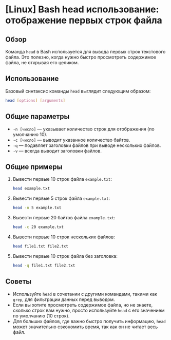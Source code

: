 # [Linux] Bash head использование: отображение первых строк файла

## Обзор
Команда `head` в Bash используется для вывода первых строк текстового файла. Это полезно, когда нужно быстро просмотреть содержимое файла, не открывая его целиком.

## Использование
Базовый синтаксис команды `head` выглядит следующим образом:

```bash
head [options] [arguments]
```

## Общие параметры
- `-n [число]` — указывает количество строк для отображения (по умолчанию 10).
- `-c [число]` — выводит указанное количество байтов.
- `-q` — подавляет заголовки файлов при выводе нескольких файлов.
- `-v` — всегда выводит заголовки файлов.

## Общие примеры
1. Вывести первые 10 строк файла `example.txt`:
   ```bash
   head example.txt
   ```

2. Вывести первые 5 строк файла `example.txt`:
   ```bash
   head -n 5 example.txt
   ```

3. Вывести первые 20 байтов файла `example.txt`:
   ```bash
   head -c 20 example.txt
   ```

4. Вывести первые 10 строк нескольких файлов:
   ```bash
   head file1.txt file2.txt
   ```

5. Вывести первые 10 строк файла без заголовка:
   ```bash
   head -q file1.txt file2.txt
   ```

## Советы
- Используйте `head` в сочетании с другими командами, такими как `grep`, для фильтрации данных перед выводом.
- Если вы хотите просмотреть содержимое файла, но не знаете, сколько строк вам нужно, просто используйте `head` с его значением по умолчанию (10 строк).
- Для больших файлов, где важно быстро получить информацию, `head` может значительно сэкономить время, так как он не читает весь файл.